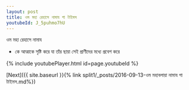 ```yaml
---
layout: post
title: ওম মহা রেহাসে নামায গা টাইমস
youtubeId: J_5puhmo7hU
---
```

 
 
 ওম মহা রেহাসে নামায  
 
 -  কে আত্মাকে সৃষ্টি করে যা তাঁর ছায়া সেই প্রাণীদের মধ্যে প্রবেশ করে 
 
  
 
  
 
 
 
 
 
 


{% include youtubePlayer.html id=page.youtubeId %}
 
[Next]({{ site.baseurl }}{% link  split1/_posts/2016-09-13-ওম মহাবলায়া নামায গা টাইমস.md%})
 
